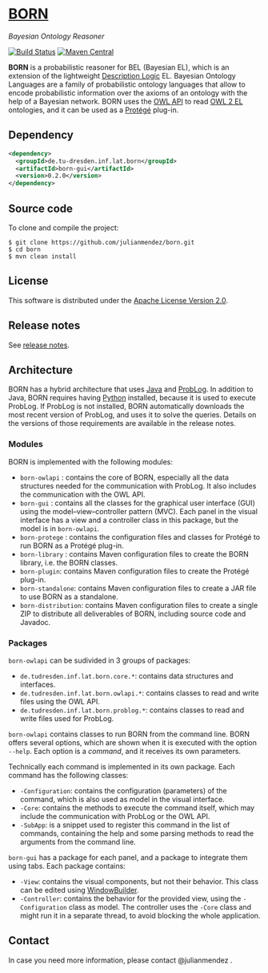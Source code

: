# [BORN](http://julianmendez.github.io/born/)
*Bayesian Ontology Reasoner*


[![Build Status](https://travis-ci.org/julianmendez/born.png?branch=master)](https://travis-ci.org/julianmendez/born)
[![Maven Central](https://maven-badges.herokuapp.com/maven-central/de.tu-dresden.inf.lat.born/born-parent/badge.svg)](http://search.maven.org/#search|ga|1|g%3A%22de.tu-dresden.inf.lat.born%22)


**BORN** is a probabilistic reasoner for BEL (Bayesian EL), which is an extension of the
lightweight [Description Logic](http://dl.kr.org/) EL. Bayesian Ontology Languages are a
family of probabilistic ontology languages that allow to encode probabilistic information
over the axioms of an ontology with the help of a Bayesian network. BORN uses
the [OWL API](http://owlcs.github.io/owlapi/) to
read [OWL 2 EL](http://www.w3.org/TR/owl2-profiles/#OWL_2_EL) ontologies, and it can be used as a [Prot&eacute;g&eacute;](http://protege.stanford.edu/) plug-in.


## Dependency

```xml
<dependency>
  <groupId>de.tu-dresden.inf.lat.born</groupId>
  <artifactId>born-gui</artifactId>
  <version>0.2.0</version>
</dependency>
```


## Source code

To clone and compile the project:

```
$ git clone https://github.com/julianmendez/born.git
$ cd born
$ mvn clean install
```

## License

This software is distributed under the [Apache License Version 2.0](http://www.apache.org/licenses/LICENSE-2.0.txt).


## Release notes

See [release notes](http://github.com/julianmendez/born/blob/master/RELEASE-NOTES.md).


## Architecture

BORN has a hybrid architecture that uses [Java](http://www.oracle.com/technetwork/java/index.html) and [ProbLog](https://dtai.cs.kuleuven.be/problog/). In addition to Java, BORN requires having [Python](https://www.python.org/) installed, because it is used to execute ProbLog. If ProbLog is not installed, BORN automatically downloads the most recent version of ProbLog, and uses it to solve the queries.
Details on the versions of those requirements are available in the release notes.


### Modules

BORN is implemented with the following modules:
* `born-owlapi` : contains the core of BORN, especially all the data structures needed for the communication with ProbLog. It also includes the communication with the OWL API.
* `born-gui` : contains all the classes for the graphical user interface (GUI) using the model–view–controller pattern (MVC). Each panel in the visual interface has a view and a controller class in this package, but the model is in `born-owlapi`.
* `born-protege` : contains the configuration files and classes for Prot&eacute;g&eacute; to run BORN as a Prot&eacute;g&eacute; plug-in.
* `born-library` : contains Maven configuration files to create the BORN library, i.e. the BORN classes.
* `born-plugin`: contains Maven configuration files to create the Prot&eacute;g&eacute; plug-in.
* `born-standalone`: contains Maven configuration files to create a JAR file to use BORN as a standalone.
* `born-distribution`: contains Maven configuration files to create a single ZIP to distribute all deliverables of BORN, including source code and Javadoc.


### Packages

`born-owlapi` can be sudivided in 3 groups of packages:
* `de.tudresden.inf.lat.born.core.*`: contains data structures and interfaces.
* `de.tudresden.inf.lat.born.owlapi.*`: contains classes to read and write files using the OWL API.
* `de.tudresden.inf.lat.born.problog.*`: contains classes to read and write files used for ProbLog.

`born-owlapi` contains classes to run BORN from the command line. BORN offers several options, which are shown when it is executed with the option `--help`. Each option is a *command*, and it receives its own parameters.

Technically each command is implemented in its own package. Each command has the following classes:
* `-Configuration`: contains the configuration (parameters) of the command, which is also used as model in the visual interface. 
* `-Core`: contains the methods to execute the command itself, which may include the communication with ProbLog or the OWL API.
* `-SubApp`: is a snippet used to register this command in the list of commands, containing the help and some parsing methods to read the arguments from the command line.

`born-gui` has a package for each panel, and a package to integrate them using tabs. Each package contains:
* `-View`: contains the visual components, but not their behavior. This class can be edited using [WindowBuilder](https://projects.eclipse.org/projects/tools.windowbuilder). 
* `-Controller`: contains the behavior for the provided view, using the `-Configuration` class as model.  The controller uses the `-Core` class and might run it in a separate thread, to avoid blocking the whole application.


## Contact

In case you need more information, please contact @julianmendez .

